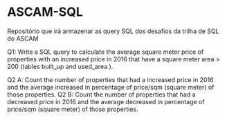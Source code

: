 # ASCAM-SQL
Repositório que irá armazenar as query SQL  dos desafios da trilha de SQL do ASCAM

Q1: Write a SQL query to calculate the average square meter price of properties with an increased price in 2016 that have a square meter area > 200 (tables built_up and used_area
).

Q2 A: Count the number of properties that had a increased price in 2016 and the average increased in percentage of price/sqm (square meter) of those properties.
Q2 B: Count the number of properties that had a decreased price in 2016 and the average decreased in percentage of price/sqm (square meter) of those properties.
